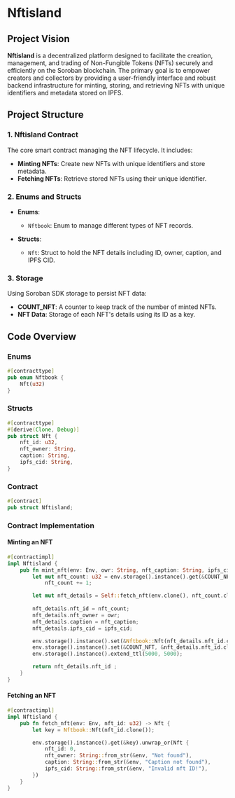 
# Nftisland

## Project Vision

**Nftisland** is a decentralized platform designed to facilitate the creation, management, and trading of Non-Fungible Tokens (NFTs) securely and efficiently on the Soroban blockchain. The primary goal is to empower creators and collectors by providing a user-friendly interface and robust backend infrastructure for minting, storing, and retrieving NFTs with unique identifiers and metadata stored on IPFS.

## Project Structure

### 1. Nftisland Contract

The core smart contract managing the NFT lifecycle. It includes:

- **Minting NFTs**: Create new NFTs with unique identifiers and store metadata.
- **Fetching NFTs**: Retrieve stored NFTs using their unique identifier.

### 2. Enums and Structs

- **Enums**:
  - `Nftbook`: Enum to manage different types of NFT records.

- **Structs**:
  - `Nft`: Struct to hold the NFT details including ID, owner, caption, and IPFS CID.

### 3. Storage

Using Soroban SDK storage to persist NFT data:

- **COUNT_NFT**: A counter to keep track of the number of minted NFTs.
- **NFT Data**: Storage of each NFT's details using its ID as a key.

## Code Overview

### Enums

```rust
#[contracttype]
pub enum Nftbook {
    Nft(u32)
}
```

### Structs

```rust
#[contracttype]
#[derive(Clone, Debug)]
pub struct Nft {
    nft_id: u32,
    nft_owner: String,
    caption: String,
    ipfs_cid: String,
}
```

### Contract

```rust
#[contract]
pub struct Nftisland;
```

### Contract Implementation

#### Minting an NFT

```rust
#[contractimpl]
impl Nftisland {
    pub fn mint_nft(env: Env, owr: String, nft_caption: String, ipfs_cid: String) -> u32 {
        let mut nft_count: u32 = env.storage().instance().get(&COUNT_NFT).unwrap_or(0);
            nft_count += 1;

        let mut nft_details = Self::fetch_nft(env.clone(), nft_count.clone());
        
        nft_details.nft_id = nft_count;
        nft_details.nft_owner = owr;
        nft_details.caption = nft_caption;
        nft_details.ipfs_cid = ipfs_cid;

        env.storage().instance().set(&Nftbook::Nft(nft_details.nft_id.clone()), &nft_details);
        env.storage().instance().set(&COUNT_NFT, &nft_details.nft_id.clone());
        env.storage().instance().extend_ttl(5000, 5000);

        return nft_details.nft_id ;        
    }
}
```

#### Fetching an NFT

```rust
#[contractimpl]
impl Nftisland {
    pub fn fetch_nft(env: Env, nft_id: u32) -> Nft {
        let key = Nftbook::Nft(nft_id.clone());

        env.storage().instance().get(&key).unwrap_or(Nft {
            nft_id: 0,
            nft_owner: String::from_str(&env, "Not found"),
            caption: String::from_str(&env, "Caption not found"),
            ipfs_cid: String::from_str(&env, "Invalid nft ID!"),
        })
    }
}
```
